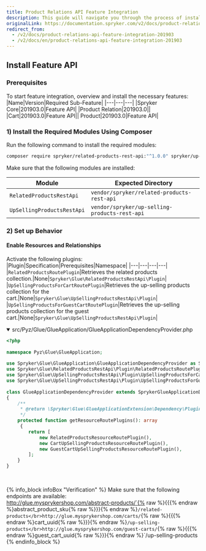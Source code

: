 ```yaml
---
title: Product Relations API Feature Integration
description: This guide will navigate you through the process of installing and configuring the Product Relations feature in Spryker OS.
originalLink: https://documentation.spryker.com/v2/docs/product-relations-api-feature-integration-201903
redirect_from:
  - /v2/docs/product-relations-api-feature-integration-201903
  - /v2/docs/en/product-relations-api-feature-integration-201903
---
```


## Install Feature API
### Prerequisites
To start feature integration, overview and install the necessary features:
|Name|Version|Required Sub-Feature|
|---|---|---|
|Spryker Core|201903.0|Feature API|
|Product Relation|201903.0||
|Cart|201903.0|Feature API||
Product|201903.0|Feature API|
### 1) Install the Required Modules Using Composer
Run the following command to install the required modules:
```bash
composer require spryker/related-products-rest-api:"^1.0.0" spryker/up-selling-products-rest-api:"^1.0.1" --update-with-dependencies
```
<section contenteditable="false" class="warningBox"><div class="content">
    Make sure that the following modules are installed:
    
|Module|Expected Directory|
|---|---|
|`RelatedProductsRestApi`|`vendor/spryker/related-products-rest-api`|
|`UpSellingProductsRestApi`|`vendor/spryker/up-selling-products-rest-api`|
</div></section>

### 2) Set up Behavior
#### Enable Resources and Relationships
Activate the following plugins:
|Plugin|Specification|Prerequisites|Namespace|
|---|---|---|---|
|`RelatedProductsRoutePlugin`|Retrieves the related products collection.|None|`Spryker\Glue\RelatedProductsRestApi\Plugin`|
|`UpSellingProductsForCartRoutePlugin`|Retrieves the up-selling products collection for the cart.|None|`Spryker\Glue\UpSellingProductsRestApi\Plugin`|
|`UpSellingProductsForGuestCartRoutePlugin`|Retrieves the up-selling products collection for the guest cart.|None|`Spryker\Glue\UpSellingProductsRestApi\Plugin`|


<details open>
<summary>src/Pyz/Glue/GlueApplication/GlueApplicationDependencyProvider.php</summary>

```php
<?php
 
namespace Pyz\Glue\GlueApplication;
 
use Spryker\Glue\GlueApplication\GlueApplicationDependencyProvider as SprykerGlueApplicationDependencyProvider;
use Spryker\Glue\RelatedProductsRestApi\Plugin\RelatedProductsRoutePlugin
use Spryker\Glue\UpSellingProductsRestApi\Plugin\UpSellingProductsForCartRoutePlugin
use Spryker\Glue\UpSellingProductsRestApi\Plugin\UpSellingProductsForGuestCartRoutePlugin
 
class GlueApplicationDependencyProvider extends SprykerGlueApplicationDependencyProvider
{
    /**
     * @return \Spryker\Glue\GlueApplicationExtension\Dependency\Plugin\ResourceRoutePluginInterface[]
     */
    protected function getResourceRoutePlugins(): array
     {
        return [
            new RelatedProductsResourceRoutePlugin(),
            new CartUpSellingProductsResourceRoutePlugin(),
            new GuestCartUpSellingProductsResourceRoutePlugin(),
        ];
    }
}
```

</br>
</details>

{% info_block infoBox "Verification" %}
Make sure that the following endpoints are available:</br>http://glue.mysprykershop.com/abstract-products/`{% raw %}{{{% endraw %}abstract_product_sku{% raw %}}}{% endraw %}`/related-products</br>http://glue.mysprykershop.com/carts/`{% raw %}{{{% endraw %}cart_uuid{% raw %}}}{% endraw %}`/up-selling-products</br>http://glue.mysprykershop.com/guest-carts/`{% raw %}{{{% endraw %}guest_cart_uuid{% raw %}}}{% endraw %}`/up-selling-products
{% endinfo_block %}

<!-- Last review date: Mar 14, 2019* by  Volodymyr Volkov-->
